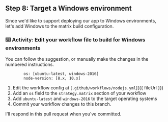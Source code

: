 
## Step 8: Target a Windows environment

Since we'd like to support deploying our app to Windows environments, let's add Windows to the matrix build configuration. 

### :keyboard: Activity: Edit your workflow file to build for Windows environments

You can follow the suggestion, or manually make the changes in the numbered instructions.

```suggestion
        os: [ubuntu-latest, windows-2016]
        node-version: [8.x, 10.x]
```

1. Edit the workflow config at [`.github/workflows/nodejs.yml`]({{ fileUrl }})
2. Add an `os` field to the `strategy.matrix` section of your workflow
3. Add `ubuntu-latest` and `windows-2016` to the target operating systems
4. Commit your workflow changes to this branch.

I'll respond in this pull request when you've committed.

